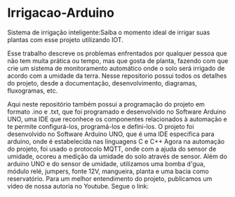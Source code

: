 # Irrigacao-Arduino

Sistema de irrigação inteligente:Saiba o momento ideal de irrigar suas plantas com esse projeto utilizando IOT.

Esse trabalho descreve os problemas enfrentados por qualquer pessoa que não tem muita prática ou tempo, mas que gosta de planta,
fazendo com que crie um sistema de monitoramento automático onde o solo será irrigado de acordo com a umidade da terra.
Nesse repositorio possui todos os detalhes do projeto, desde a documentação, desenvolvimento, diagramas, fluxogramas, etc.

Aqui neste repositório também possui a programação do projeto em formato .ino e .txt, que foi programado e desenvolvido no Software Arduino UNO,
uma IDE que reconhece os componentes relacionados à automação e te permite configurá-los, programá-los e defini-los.
O projeto foi desenvolvido no Software Arduino UNO, que é uma IDE especifica para arduino, onde é estabelecida nas linguagens C e C++
Agora na automação do projeto, foi usado o protocolo MQTT, onde com a ajuda do sensor de umidade, ocoreu a medição da umidade do solo através de sensor. Além do arduino UNO e do sensor de umidade, utilizamos
uma bomba d'gua, módulo relé, jumpers, fonte 12V, mangueira, planta e uma bacia como reservatório. Para um melhor entendimento do projeto, publicamos um vídeo de nossa autoria no Youtube. Segue o link: 
